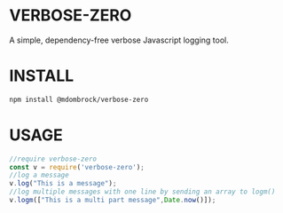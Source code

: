 # VERBOSE-ZERO
A simple, dependency-free verbose Javascript logging tool.

# INSTALL
```bash
npm install @mdombrock/verbose-zero
```
# USAGE
```js
//require verbose-zero
const v = require('verbose-zero');
//log a message
v.log("This is a message");
//log multiple messages with one line by sending an array to logm()
v.logm(["This is a multi part message",Date.now()]);
```
